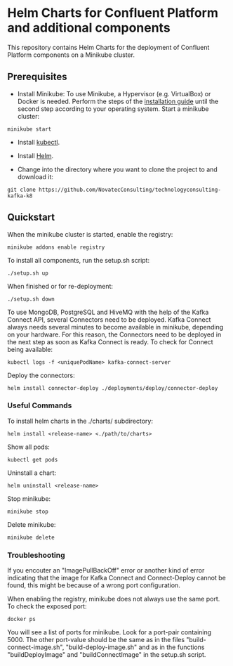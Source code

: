 # Helm Charts for Confluent Platform and additional components
This repository contains Helm Charts for the deployment of Confluent Platform components on a Minikube cluster.

## Prerequisites
* Install Minikube:
To use Minikube, a Hypervisor (e.g. VirtualBox) or Docker is needed. Perform the steps of the [installation guide](http://www.minikube.sigs.k8s.io/docs/start/) until the second step according to your operating system.
Start a minikube cluster:
```
minikube start 
```
* Install [kubectl](https://www.kubernetes.io/de/docs/tasks/tools/install-kubectl/#kubectl-installieren).

* Install [Helm](https://www.helm.sh/docs/intro/install/).

* Change into the directory where you want to clone the project to and download it:
```
git clone https://github.com/NovatecConsulting/technologyconsulting-kafka-k8
```

## Quickstart
When the minikube cluster is started, enable the registry:
```
minikube addons enable registry
```
To install all components, run the setup.sh script:
```
./setup.sh up
```
When finished or for re-deployment:
```
./setup.sh down
```
To use MongoDB, PostgreSQL and HiveMQ with the help of the Kafka Connect API, several Connectors need to be deployed.
Kafka Connect always needs several minutes to become available in minikube, depending on your hardware.
For this reason, the Connectors need to be deployed in the next step as soon as Kafka Connect is ready.
To check for Connect being available:
```
kubectl logs -f <uniquePodName> kafka-connect-server
```
Deploy the connectors:
```
helm install connector-deploy ./deployments/deploy/connector-deploy
```
### Useful Commands
To install helm charts in the ./charts/ subdirectory:
```
helm install <release-name> <./path/to/charts>
```
Show all pods:
```
kubectl get pods
```
Uninstall a chart:
```
helm uninstall <release-name>
```
Stop minikube:
```
minikube stop
```
Delete minikube:
```
minikube delete
```

### Troubleshooting
If you encouter an "ImagePullBackOff" error or another kind of error indicating that the image for Kafka Connect and Connect-Deploy cannot be found,
this might be because of a wrong port configuration.

When enabling the registry, minikube does not always use the same port. To check the exposed port:
```
docker ps
```
You will see a list of ports for minikube. Look for a port-pair containing 5000.
The other port-value should be the same as in the files "build-connect-image.sh", "build-deploy-image.sh" and as in the functions "buildDeployImage" and 
"buildConnectImage" in the setup.sh script.

